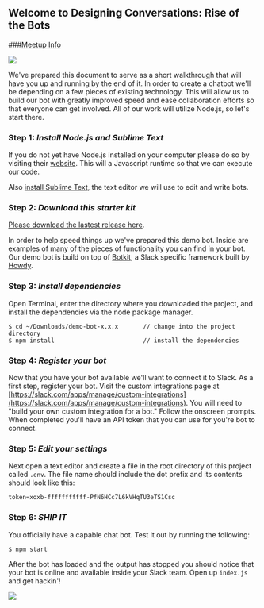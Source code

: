 ## Welcome to Designing Conversations: Rise of the Bots

###[Meetup Info](http://www.meetup.com/Huge-LA/events/228204876/)

![](http://i.giphy.com/osicrp6ErKw9i.gif)

We've prepared this document to serve as a short walkthrough that will have you
up and running by the end of it. In order to create a chatbot we'll be depending
on a few pieces of existing technology. This will allow us to build our bot
with greatly improved speed and ease collaboration efforts so that everyone can
get involved. All of our work will utilize Node.js, so let's start there.

### Step 1: *Install Node.js and Sublime Text*

If you do not yet have Node.js installed on your computer please do so by
visiting their [website](http://nodejs.org). This will a Javascript runtime
so that we can execute our code.

Also [install Sublime Text](http://www.sublimetext.com/), the text editor we
will use to edit and write bots.

### Step 2: *Download this starter kit*

[Please download the lastest release here](https://github.com/davidsicher/demo-bot/releases).

In order to help speed things up we've prepared this demo bot. Inside are
examples of many of the pieces of functionality you can find in your bot.
Our demo bot is build on top of [Botkit](https://github.com/howdyai/botkit),
a Slack specific framework built by [Howdy](http://howdy.ai/).

### Step 3: *Install dependencies*

Open Terminal, enter the directory where you downloaded the project, and install the dependencies
via the node package manager.

    $ cd ~/Downloads/demo-bot-x.x.x       // change into the project directory
    $ npm install                         // install the dependencies

### Step 4: *Register your bot*

Now that you have your bot available we'll want to connect it to Slack. As a
first step, register your bot. Visit the custom integrations page at
[https://slack.com/apps/manage/custom-integrations](https://slack.com/apps/manage/custom-integrations).
You will need to "build your own custom integration for a bot." Follow the onscreen
prompts. When completed you'll have an API token that you can use for you're
bot to connect.

### Step 5: *Edit your settings*

Next open a text editor and create a file in the root directory of this project called `.env`.
The file name should include the dot prefix and its contents should look like
this:

    token=xoxb-fffffffffff-PfN6HCc7L6kVHqTU3eTS1Csc

### Step 6: *SHIP IT*

You officially have a capable chat bot. Test it out by running the following:

    $ npm start

After the bot has loaded and the output has stopped you should notice that
your bot is online and available inside your Slack team. Open up `index.js` and
get hackin'!

![](http://i.giphy.com/CDMz3fckRXXDG.gif)
